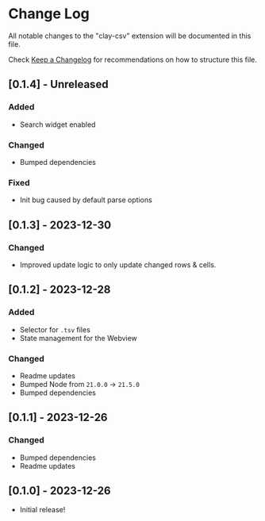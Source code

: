 # Change Log

All notable changes to the "clay-csv" extension will be documented in this file.

Check [Keep a Changelog](http://keepachangelog.com/) for recommendations on how to structure this file.

## [0.1.4] - Unreleased
### Added
 - Search widget enabled
### Changed
- Bumped dependencies
### Fixed
- Init bug caused by default parse options

## [0.1.3] - 2023-12-30
### Changed
- Improved update logic to only update changed rows & cells.

## [0.1.2] - 2023-12-28
### Added
- Selector for `.tsv` files
- State management for the Webview
### Changed
- Readme updates
- Bumped Node from `21.0.0` -> `21.5.0`
- Bumped dependencies

## [0.1.1] - 2023-12-26
### Changed
- Bumped dependencies
- Readme updates

## [0.1.0] - 2023-12-26
- Initial release!
